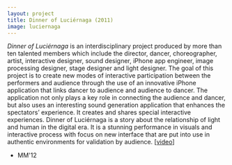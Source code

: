 ```yaml
---
layout: project
title: Dinner of Luciérnaga (2011)
image: luciernaga
---
```


*Dinner of Luciérnaga* is an interdisciplinary project produced by more than ten talented members which include the director, dancer, choreographer, artist, interactive designer, sound designer, iPhone app engineer, image processing designer, stage designer and light designer. The goal of this project is to create new modes of interactive participation between the performers and audience through the use of an innovative iPhone application that links dancer to audience and audience to dancer. The application not only plays a key role in connecting the audience and dancer, but also uses an interesting sound generation application that enhances the spectators’ experience. It creates and shares special interactive experiences. Dinner of Luciérnaga is a story about the relationship of light and human in the digital era. It is a stunning performance in visuals and interactive process with focus on new interface that are put into use in authentic environments for validation by audience.
[[video](http://www.youtube.com/watch?v=EGUl00nS2Gs)]
* MM'12
